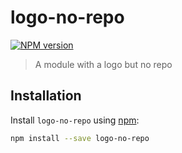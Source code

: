 # logo-no-repo

[![NPM version][npm-image]][npm-url]

> A module with a logo but no repo

## Installation

Install `logo-no-repo` using [npm](https://www.npmjs.com/):

```bash
npm install --save logo-no-repo
```

[npm-url]: https://npmjs.org/package/logo-no-repo
[npm-image]: https://badge.fury.io/js/logo-no-repo.svg
